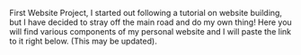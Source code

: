 First Website Project, I started out following a tutorial on website building, but I have decided to 
stray off the main road and do my own thing! Here you will find various components of my personal
website and I will paste the link to it right below. (This may be updated).